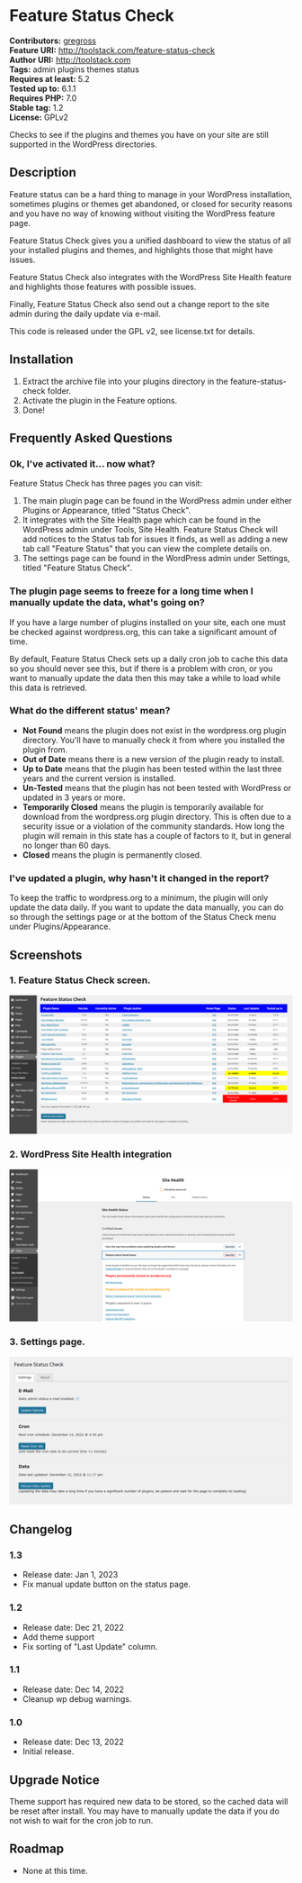 # Feature Status Check #
**Contributors:** [gregross](https://profiles.wordpress.org/gregross/)  
**Feature URI:** http://toolstack.com/feature-status-check  
**Author URI:** http://toolstack.com  
**Tags:** admin plugins themes status  
**Requires at least:** 5.2  
**Tested up to:** 6.1.1  
**Requires PHP:** 7.0  
**Stable tag:** 1.2  
**License:** GPLv2  

Checks to see if the plugins and themes you have on your site are still supported in the WordPress directories.

## Description ##

Feature status can be a hard thing to manage in your WordPress installation, sometimes plugins or themes get abandoned, or closed for security reasons and you have no way of knowing without visiting the WordPress feature page.

Feature Status Check gives you a unified dashboard to view the status of all your installed plugins and themes, and highlights those that might have issues.

Feature Status Check also integrates with the WordPress Site Health feature and highlights those features with possible issues.

Finally, Feature Status Check also send out a change report to the site admin during the daily update via e-mail.

This code is released under the GPL v2, see license.txt for details.

## Installation ##

1. Extract the archive file into your plugins directory in the feature-status-check folder.
2. Activate the plugin in the Feature options.
3. Done!

## Frequently Asked Questions ##

### Ok, I've activated it... now what? ###

Feature Status Check has three pages you can visit:

1. The main plugin page can be found in the WordPress admin under either Plugins or Appearance, titled "Status Check".
2. It integrates with the Site Health page which can be found in the WordPress admin under Tools, Site Health.  Feature Status Check will add notices to the Status tab for issues it finds, as well as adding a new tab call "Feature Status" that you can view the complete details on.
3. The settings page can be found in the WordPress admin under Settings, titled "Feature Status Check".

### The plugin page seems to freeze for a long time when I manually update the data, what's going on? ###

If you have a large number of plugins installed on your site, each one must be checked against wordpress.org, this can take a significant amount of time.

By default, Feature Status Check sets up a daily cron job to cache this data so you should never see this, but if there is a problem with cron, or you want to manually update the data then this may take a while to load while this data is retrieved.

### What do the different status' mean? ###

* **Not Found** means the plugin does not exist in the wordpress.org plugin directory.  You'll have to manually check it from where you installed the plugin from.
* **Out of Date** means there is a new version of the plugin ready to install.
* **Up to Date** means that the plugin has been tested within the last three years and the current version is installed.
* **Un-Tested** means that the plugin has not been tested with WordPress or updated in 3 years or more.
* **Temporarily Closed** means the plugin is temporarily available for download from the wordpress.org plugin directory.  This is often due to a security issue or a violation of the community standards.  How long the plugin will remain in this state has a couple of factors to it, but in general no longer than 60 days.
* **Closed** means the plugin is permanently closed.

### I've updated a plugin, why hasn't it changed in the report? ###

To keep the traffic to wordpress.org to a minimum, the plugin will only update the data daily.  If you want to update the data manually, you can do so through the settings page or at the bottom of the Status Check menu under Plugins/Appearance.

## Screenshots ##

### 1. Feature Status Check screen. ###
![Feature Status Check screen.](assets/screenshot-1.png)

### 2. WordPress Site Health integration ###
![WordPress Site Health integration](assets/screenshot-2.png)

### 3. Settings page. ###
![Settings page.](assets/screenshot-3.png)


## Changelog ##

### 1.3 ###
* Release date: Jan 1, 2023
* Fix manual update button on the status page.

### 1.2 ###

* Release date: Dec 21, 2022
* Add theme support
* Fix sorting of "Last Update" column.

### 1.1 ###

* Release date: Dec 14, 2022
* Cleanup wp debug warnings.

### 1.0 ###

* Release date: Dec 13, 2022
* Initial release.

## Upgrade Notice ##

Theme support has required new data to be stored, so the cached data will be reset after install.  You may have to manually update the data if you do not wish to wait for the cron job to run.

## Roadmap ##

* None at this time.
